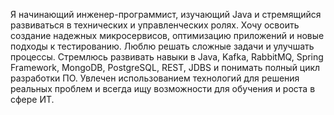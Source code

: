 Я начинающий инженер-программист, изучающий Java и стремящийся развиваться в технических и управленческих ролях. Хочу освоить создание надежных микросервисов, оптимизацию приложений и новые подходы к тестированию. Люблю решать сложные задачи и улучшать процессы. Стремлюсь развивать навыки в Java, Kafka, RabbitMQ, Spring Framework, MongoDB, PostgreSQL, REST, JDBS и понимать полный цикл разработки ПО. Увлечен использованием технологий для решения реальных проблем и всегда ищу возможности для обучения и роста в сфере ИТ.
